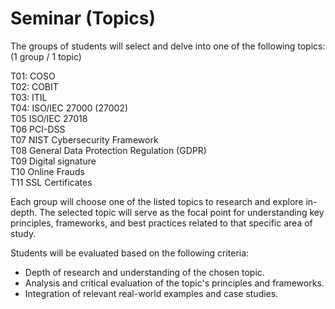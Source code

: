 
# Seminar (Topics)

The groups of students will select and delve into one of the following topics: (1 group / 1 topic)

T01: COSO  
T02: COBIT  
T03: ITIL  
T04: ISO/IEC 27000 (27002)  
T05	ISO/IEC 27018  
T06	PCI-DSS  
T07	NIST Cybersecurity Framework  
T08	General Data Protection Regulation (GDPR)  
T09	Digital signature   
T10	Online Frauds  
T11	SSL Certificates  

Each group will choose one of the listed topics to research and explore in-depth. The selected topic will serve as the focal point for understanding key principles, frameworks, and best practices related to that specific area of study.


Students will be evaluated based on the following criteria:  
- Depth of research and understanding of the chosen topic.  
- Analysis and critical evaluation of the topic's principles and frameworks.  
- Integration of relevant real-world examples and case studies.  
